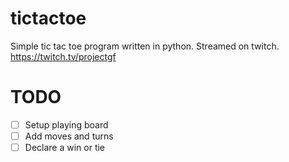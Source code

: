 # tictactoe
Simple tic tac toe program written in python. Streamed on twitch. https://twitch.tv/projectgf

# TODO
- [ ] Setup playing board
- [ ] Add moves and turns
- [ ] Declare a win or tie 
